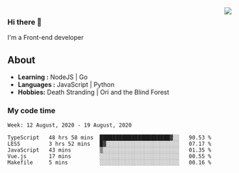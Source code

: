 <img align='right' src="https://github-readme-stats.vercel.app/api?username=strugglebak&show_icons=true">

### Hi there 👋

I'm a Front-end developer

## About

-  **Learning :** NodeJS | Go
-  **Languages :** JavaScript | Python
-  **Hobbies:** Death Stranding | Ori and the Blind Forest

### My code time

<!--START_SECTION:waka-->
```text
Week: 12 August, 2020 - 19 August, 2020

TypeScript   48 hrs 58 mins  ██████████████████████▓░░   90.53 % 
LESS         3 hrs 52 mins   █▓░░░░░░░░░░░░░░░░░░░░░░░   07.17 % 
JavaScript   43 mins         ▒░░░░░░░░░░░░░░░░░░░░░░░░   01.35 % 
Vue.js       17 mins         ░░░░░░░░░░░░░░░░░░░░░░░░░   00.55 % 
Makefile     5 mins          ░░░░░░░░░░░░░░░░░░░░░░░░░   00.16 % 
```
<!--END_SECTION:waka-->
